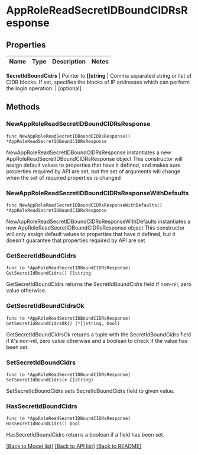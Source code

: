 # AppRoleReadSecretIDBoundCIDRsResponse


## Properties

Name | Type | Description | Notes
------------ | ------------- | ------------- | -------------


**SecretIdBoundCidrs** | Pointer to **[]string** | Comma separated string or list of CIDR blocks. If set, specifies the blocks of IP addresses which can perform the login operation. | [optional] 



## Methods


### NewAppRoleReadSecretIDBoundCIDRsResponse

`func NewAppRoleReadSecretIDBoundCIDRsResponse() *AppRoleReadSecretIDBoundCIDRsResponse`

NewAppRoleReadSecretIDBoundCIDRsResponse instantiates a new AppRoleReadSecretIDBoundCIDRsResponse object
This constructor will assign default values to properties that have it defined,
and makes sure properties required by API are set, but the set of arguments
will change when the set of required properties is changed

### NewAppRoleReadSecretIDBoundCIDRsResponseWithDefaults

`func NewAppRoleReadSecretIDBoundCIDRsResponseWithDefaults() *AppRoleReadSecretIDBoundCIDRsResponse`

NewAppRoleReadSecretIDBoundCIDRsResponseWithDefaults instantiates a new AppRoleReadSecretIDBoundCIDRsResponse object
This constructor will only assign default values to properties that have it defined,
but it doesn't guarantee that properties required by API are set


### GetSecretIdBoundCidrs

`func (o *AppRoleReadSecretIDBoundCIDRsResponse) GetSecretIdBoundCidrs() []string`

GetSecretIdBoundCidrs returns the SecretIdBoundCidrs field if non-nil, zero value otherwise.

### GetSecretIdBoundCidrsOk

`func (o *AppRoleReadSecretIDBoundCIDRsResponse) GetSecretIdBoundCidrsOk() (*[]string, bool)`

GetSecretIdBoundCidrsOk returns a tuple with the SecretIdBoundCidrs field if it's non-nil, zero value otherwise
and a boolean to check if the value has been set.

### SetSecretIdBoundCidrs

`func (o *AppRoleReadSecretIDBoundCIDRsResponse) SetSecretIdBoundCidrs(v []string)`

SetSecretIdBoundCidrs sets SecretIdBoundCidrs field to given value.


### HasSecretIdBoundCidrs

`func (o *AppRoleReadSecretIDBoundCIDRsResponse) HasSecretIdBoundCidrs() bool`

HasSecretIdBoundCidrs returns a boolean if a field has been set.









[[Back to Model list]](../README.md#documentation-for-models) [[Back to API list]](../README.md#documentation-for-api-endpoints) [[Back to README]](../README.md)


